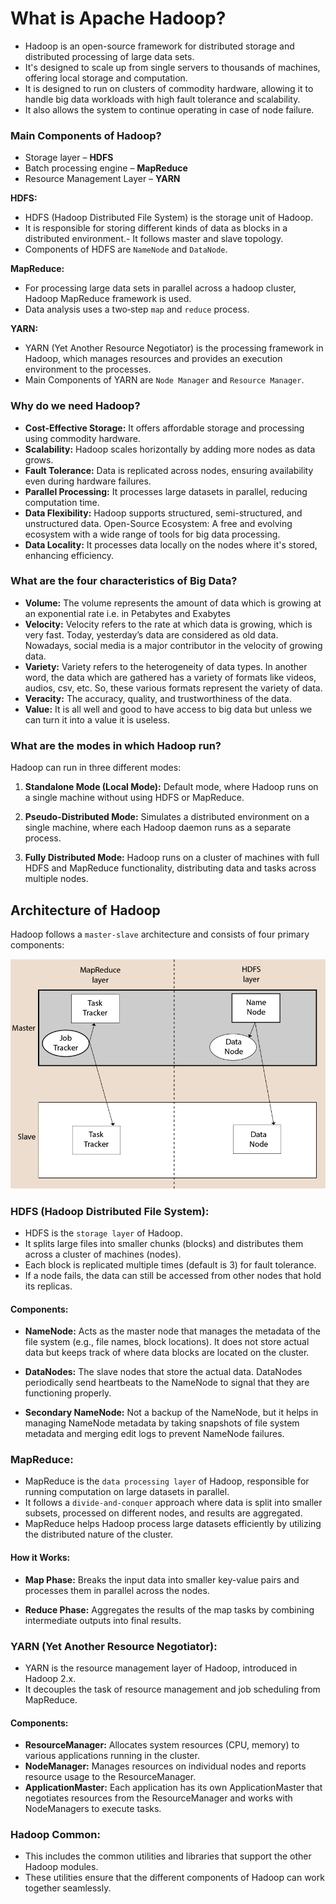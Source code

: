 # What is Apache Hadoop?
- Hadoop is an open-source framework for distributed storage and distributed
processing of large data sets.
- It's designed to scale up from single servers to thousands of machines, offering local storage and computation.
- It is designed to run on clusters of commodity hardware, allowing it to handle big data workloads with high fault tolerance and scalability.
- It also allows the system to continue operating in case of node failure.


### Main Components of Hadoop?
- Storage layer – **HDFS**
- Batch processing engine – **MapReduce**
- Resource Management Layer – **YARN**

**HDFS:** 
- HDFS (Hadoop Distributed File System) is the storage unit of Hadoop. 
- It is responsible for storing different kinds of data as blocks in a distributed environment.- It follows master and slave topology.
- Components of HDFS are `NameNode` and `DataNode`.

**MapReduce:**
- For processing large data sets in parallel across a hadoop cluster, Hadoop MapReduce framework is used.
- Data analysis uses a two‐step `map` and `reduce` process.

**YARN:**
- YARN (Yet Another Resource Negotiator) is the processing framework in Hadoop, which manages resources and provides an execution environment to the processes.
- Main Components of YARN are `Node Manager` and `Resource Manager`.


### Why do we need Hadoop?
- **Cost-Effective Storage:** It offers affordable storage and processing using commodity hardware.
- **Scalability:** Hadoop scales horizontally by adding more nodes as data grows.
- **Fault Tolerance:** Data is replicated across nodes, ensuring availability even during hardware failures.
- **Parallel Processing:** It processes large datasets in parallel, reducing computation time.
- **Data Flexibility:** Hadoop supports structured, semi-structured, and unstructured data.
Open-Source Ecosystem: A free and evolving ecosystem with a wide range of tools for big data processing.
- **Data Locality:** It processes data locally on the nodes where it's stored, enhancing efficiency.


### What are the four characteristics of Big Data?

- **Volume:** The volume represents the amount of data which is growing at an exponential
rate i.e. in Petabytes and Exabytes
- **Velocity:** Velocity refers to the rate at which data is growing, which is very fast. Today, yesterday’s data are considered as old data. Nowadays, social media is a major contributor in the velocity of growing data.
- **Variety:** Variety refers to the heterogeneity of data types. In another word, the data which are gathered has a variety of formats like videos, audios, csv, etc. So, these various formats represent the variety of data.
- **Veracity:** The accuracy, quality, and trustworthiness of the data.
- **Value:** It is all well and good to have access to big data but unless we can turn it into a value it is useless.


### What are the modes in which Hadoop run?
Hadoop can run in three different modes:

1. **Standalone Mode (Local Mode):** Default mode, where Hadoop runs on a single machine without using HDFS or MapReduce.

2. **Pseudo-Distributed Mode:** Simulates a distributed environment on a single machine, where each Hadoop daemon runs as a separate process.

3. **Fully Distributed Mode:** Hadoop runs on a cluster of machines with full HDFS and MapReduce functionality, distributing data and tasks across multiple nodes.


## Architecture of Hadoop

Hadoop follows a `master-slave` architecture and consists of four primary components:

![](https://github.com/rohish-zade/Big-Data-Interview-Preparation/blob/main/images/hadoop-architecture.png)


### HDFS (Hadoop Distributed File System):
- HDFS is the `storage layer` of Hadoop. 
- It splits large files into smaller chunks (blocks) and distributes them across a cluster of machines (nodes). 
- Each block is replicated multiple times (default is 3) for fault tolerance. 
- If a node fails, the data can still be accessed from other nodes that hold its replicas.

#### Components:
- **NameNode:** Acts as the master node that manages the metadata of the file system (e.g., file names, block locations). It does not store actual data but keeps track of where data blocks are located on the cluster.

- **DataNodes:** The slave nodes that store the actual data. DataNodes periodically send heartbeats to the NameNode to signal that they are functioning properly.

- **Secondary NameNode:** Not a backup of the NameNode, but it helps in managing NameNode metadata by taking snapshots of file system metadata and merging edit logs to prevent NameNode failures.

### MapReduce:
- MapReduce is the `data processing layer` of Hadoop, responsible for running computation on large datasets in parallel. 
- It follows a `divide-and-conquer` approach where data is split into smaller subsets, processed on different nodes, and results are aggregated.
- MapReduce helps Hadoop process large datasets efficiently by utilizing the distributed nature of the cluster.

#### How it Works:
- **Map Phase:** Breaks the input data into smaller key-value pairs and processes them in parallel across the nodes.

- **Reduce Phase:** Aggregates the results of the map tasks by combining intermediate outputs into final results.


### YARN (Yet Another Resource Negotiator):
- YARN is the resource management layer of Hadoop, introduced in Hadoop 2.x. 
- It decouples the task of resource management and job scheduling from MapReduce.

#### Components:
- **ResourceManager:** Allocates system resources (CPU, memory) to various applications running in the cluster.
- **NodeManager:** Manages resources on individual nodes and reports resource usage to the ResourceManager.
- **ApplicationMaster:** Each application has its own ApplicationMaster that negotiates resources from the ResourceManager and works with NodeManagers to execute tasks.


### Hadoop Common:
- This includes the common utilities and libraries that support the other Hadoop modules.
- These utilities ensure that the different components of Hadoop can work together seamlessly.